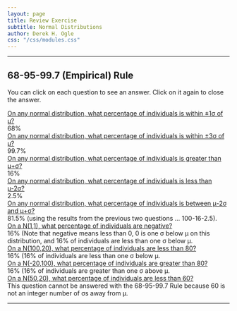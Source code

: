 ```yaml
---
layout: page
title: Review Exercise
subtitle: Normal Distributions
author: Derek H. Ogle
css: "/css/modules.css"
---
```


----

## 68-95-99.7 (Empirical) Rule

You can click on each question to see an answer. Click on it again to close the answer.

<div class="panel-group">

<div class="panel panel-default">
<div class="panel-heading">
<div class="panel-title">
<a data-toggle="collapse" href="#EmpRule1">On any normal distribution, what percentage of individuals is within &plusmn;1&sigma; of &mu;?</a>
</div>
</div>
<div id="EmpRule1" class="panel-collapse collapse">
<div class="panel-body">68%</div>
</div>
</div>

<div class="panel panel-default">
<div class="panel-heading">
<div class="panel-title">
<a data-toggle="collapse" href="#EmpRule2">On any normal distribution, what percentage of individuals is within &plusmn;3&sigma; of &mu;?</a>
</div>
</div>
<div id="EmpRule2" class="panel-collapse collapse">
<div class="panel-body">99.7%</div>
</div>
</div>

<div class="panel panel-default">
<div class="panel-heading">
<div class="panel-title">
<a data-toggle="collapse" href="#EmpRule3">On any normal distribution, what percentage of individuals is greater than &mu;+&sigma;?</a>
</div>
</div>
<div id="EmpRule3" class="panel-collapse collapse">
<div class="panel-body">16%</div>
</div>
</div>

<div class="panel panel-default">
<div class="panel-heading">
<div class="panel-title">
<a data-toggle="collapse" href="#EmpRule4">On any normal distribution, what percentage of individuals is less than &mu;-2&sigma;?</a>
</div>
</div>
<div id="EmpRule4" class="panel-collapse collapse">
<div class="panel-body">2.5%</div>
</div>
</div>

<div class="panel panel-default">
<div class="panel-heading">
<div class="panel-title">
<a data-toggle="collapse" href="#EmpRule5">On any normal distribution, what percentage of individuals is between &mu;-2&sigma; and &mu;+&sigma;?</a>
</div>
</div>
<div id="EmpRule5" class="panel-collapse collapse">
<div class="panel-body">81.5% (using the results from the previous two questions ... 100-16-2.5).</div>
</div>
</div>

<div class="panel panel-default">
<div class="panel-heading">
<div class="panel-title">
<a data-toggle="collapse" href="#EmpRule6">On a N(1,1), what percentage of individuals are negative?</a>
</div>
</div>
<div id="EmpRule6" class="panel-collapse collapse">
<div class="panel-body">16% (Note that negative means less than 0, 0 is one &sigma; below &mu; on this distribution, and 16% of individuals are less than one &sigma; below &mu;.</div>
</div>
</div>

<div class="panel panel-default">
<div class="panel-heading">
<div class="panel-title">
<a data-toggle="collapse" href="#EmpRule7">On a N(100,20), what percentage of individuals are less than 80?</a>
</div>
</div>
<div id="EmpRule7" class="panel-collapse collapse">
<div class="panel-body">16% (16% of individuals are less than one &sigma; below &mu;.</div>
</div>
</div>
  
<div class="panel panel-default">
<div class="panel-heading">
<div class="panel-title">
<a data-toggle="collapse" href="#EmpRule8">On a N(-20,100), what percentage of individuals are greater than 80?</a>
</div>
</div>
<div id="EmpRule8" class="panel-collapse collapse">
<div class="panel-body">16% (16% of individuals are greater than one &sigma; above &mu;.</div>
</div>
</div>

<div class="panel panel-default">
<div class="panel-heading">
<div class="panel-title">
<a data-toggle="collapse" href="#EmpRule9">On a N(50,20), what percentage of individuals are less than 60?</a>
</div>
</div>
<div id="EmpRule9" class="panel-collapse collapse">
<div class="panel-body">This question cannot be answered with the 68-95-99.7 Rule because 60 is not an integer number of &sigma;s away from &mu;.</div>
</div>
</div>

</div>

----
